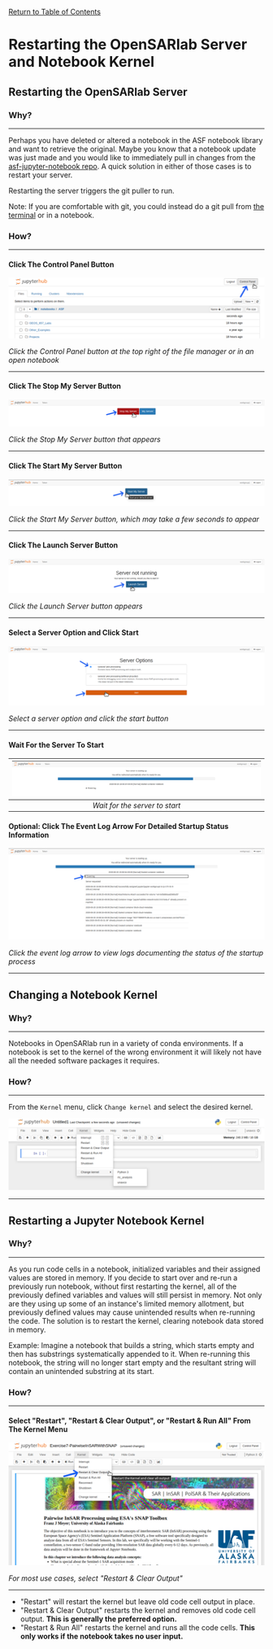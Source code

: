 [Return to Table of Contents](../user.md)

# Restarting the OpenSARlab Server and Notebook Kernel

## Restarting the OpenSARlab Server
### Why?
---
Perhaps you have deleted or altered a notebook in the ASF notebook library and want to retrieve the original. Maybe you know that a notebook update was just made and you would like to immediately pull in changes from the [asf-jupyter-notebook repo](https://github.com/asfadmin/asf-jupyter-notebooks). A quick solution in either of those cases is to restart your server.

Restarting the server triggers the git puller to run.

Note: If you are comfortable with git, you could instead do a git pull from 
[the terminal](OpenSARlab_terminal.md) or in a notebook. 

### How?
---
#### Click The Control Panel Button

![Click the Control Panel button](../assets/control_panel.png)

*Click the Control Panel button at the top right of the file manager or in an open notebook*

---

#### Click The Stop My Server Button

![Click the Stop My Server button](../assets/stop_my_server.png)

*Click the Stop My Server button that appears*

---

#### Click The Start My Server Button

![Click the Start My Server button](../assets/start_my_server.png)

*Click the Start My Server button, which may take a few seconds to appear*

---

#### Click The Launch Server Button

![Click the Launch Server button](../assets/launch_server.png)

*Click the Launch Server button appears*

---

#### Select a Server Option and Click Start

![Select a server option and click the start button](../assets/server_options.png)

*Select a server option and click the start button*

---

#### Wait For the Server To Start

| ![Wait for the server to start](../assets/server_status.png) | 
|:-------------:|
| *Wait for the server to start* |

#### Optional: Click The Event Log Arrow For Detailed Startup Status Information

![Click the event log arrow](../assets/event_log.png)

*Click the event log arrow to view logs documenting the status of the startup process*

---

## Changing a Notebook Kernel

### Why?
---
Notebooks in OpenSARlab run in a variety of conda environments. If a notebook is set to the kernel of the wrong environment it will likely not have all the needed software packages it requires. 

### How?
---
From the `Kernel` menu, click `Change kernel` and select the desired kernel.

![From the `Kernel` menu, click `Change kernel` and select the desired kernel](../assets/change_kernel.png)

---

## Restarting a Jupyter Notebook Kernel
### Why?
---
As you run code cells in a notebook, initialized variables and their assigned values are stored in memory. If you decide to start over and re-run a previously run notebook, without first restarting the kernel, all of the previously defined variables and values will still persist in memory. Not only are they using up some of an instance's limited memory allotment, but previously defined values may cause unintended results when re-running the code. The solution is to restart the kernel, clearing notebook data stored in memory.

Example: Imagine a notebook that builds a string, which starts empty and then has substrings systematically appended to it. When re-running this notebook, the string will no longer start empty and the resultant string will contain an unintended substring at its start.

### How?
---
#### Select "Restart", "Restart & Clear Output", or "Restart & Run All" From The Kernel Menu

![Select restart and clear all from the kernel menu](../assets/restart_clear_all.png)

*For most use cases, select "Restart & Clear Output"*

---

- "Restart" will restart the kernel but leave old code cell output in place.
- "Restart & Clear Output" restarts the kernel and removes old code cell output. **This is generally the preferred option.**
- "Restart & Run All" restarts the kernel and runs all the code cells. **This only works if the notebook takes no user input.**